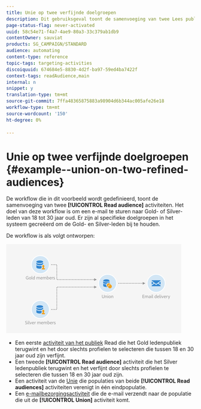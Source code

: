 ```yaml
---
title: Unie op twee verfijnde doelgroepen
description: Dit gebruiksgeval toont de samenvoeging van twee Lees publieksactiviteiten.
page-status-flag: never-activated
uuid: 58c54e71-f4a7-4ae9-80a3-33c379ab1db9
contentOwner: sauviat
products: SG_CAMPAIGN/STANDARD
audience: automating
content-type: reference
topic-tags: targeting-activities
discoiquuid: 674684e5-8830-4d2f-ba97-59ed4ba7422f
context-tags: readAudience,main
internal: n
snippet: y
translation-type: tm+mt
source-git-commit: 7ffa48365875883a98904d6b344ac005afe26e18
workflow-type: tm+mt
source-wordcount: '150'
ht-degree: 0%

---
```



# Unie op twee verfijnde doelgroepen {#example--union-on-two-refined-audiences}

De workflow die in dit voorbeeld wordt gedefinieerd, toont de samenvoeging van twee **[!UICONTROL Read audience]** activiteiten. Het doel van deze workflow is om een e-mail te sturen naar Gold- of Silver-leden van 18 tot 30 jaar oud. Er zijn al specifieke doelgroepen in het systeem gecreëerd om de Gold- en Silver-leden bij te houden.

De workflow is als volgt ontworpen:

![](assets/readaudience_activity_example1.png)

* Een eerste [activiteit van het publiek](../../automating/using/read-audience.md) Read die het Gold ledenpubliek terugwint en het door slechts profielen te selecteren die tussen 18 en 30 jaar oud zijn verfijnt.
* Een tweede **[!UICONTROL Read audience]** activiteit die het Silver ledenpubliek terugwint en het verfijnt door slechts profielen te selecteren die tussen 18 en 30 jaar oud zijn.
* Een activiteit van de [Unie](../../automating/using/union.md) die populaties van beide **[!UICONTROL Read audiences]** activiteiten verenigt in één eindpopulatie.
* Een [e-mailbezorgingsactiviteit](../../automating/using/email-delivery.md) die de e-mail verzendt naar de populatie die uit de **[!UICONTROL Union]** activiteit komt.
